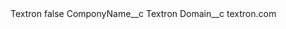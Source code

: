 <?xml version="1.0" encoding="UTF-8"?>
<CustomMetadata xmlns="http://soap.sforce.com/2006/04/metadata" xmlns:xsi="http://www.w3.org/2001/XMLSchema-instance" xmlns:xsd="http://www.w3.org/2001/XMLSchema">
    <label>Textron</label>
    <protected>false</protected>
    <values>
        <field>ComponyName__c</field>
        <value xsi:type="xsd:string">Textron</value>
    </values>
    <values>
        <field>Domain__c</field>
        <value xsi:type="xsd:string">textron.com</value>
    </values>
</CustomMetadata>
